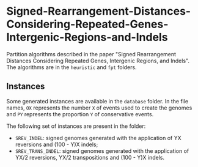 # Signed-Rearrangement-Distances-Considering-Repeated-Genes-Intergenic-Regions-and-Indels

Partition algorithms described in the paper "Signed Rearrangement Distances Considering Repeated Genes, Intergenic Regions, and Indels". The algorithms are in the `heuristic` and `fpt` folders.

## Instances

Some generated instances are available in the `database` folder. In the file names, `OX` represents the number `X` of events used to create the genomes and `PY` represents the proportion `Y` of conservative events.

The following set of instances are present in the folder:
- `SREV_INDEL`: signed genomes generated with the application of YX reversions and (100 - Y)X indels;
- `SREV_TRANS_INDEL`: signed genomes generated with the application of YX/2 reversions, YX/2 transpositions and (100 - Y)X indels.
